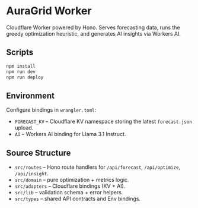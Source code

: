 # AuraGrid Worker

Cloudflare Worker powered by Hono. Serves forecasting data, runs the greedy optimization heuristic, and generates AI insights via Workers AI.

## Scripts

```bash
npm install
npm run dev
npm run deploy
```

## Environment

Configure bindings in `wrangler.toml`:

- `FORECAST_KV` – Cloudflare KV namespace storing the latest `forecast.json` upload.
- `AI` – Workers AI binding for Llama 3.1 Instruct.

## Source Structure

- `src/routes` – Hono route handlers for `/api/forecast`, `/api/optimize`, `/api/insight`.
- `src/domain` – pure optimization + metrics logic.
- `src/adapters` – Cloudflare bindings (KV + AI).
- `src/lib` – validation schema + error helpers.
- `src/types` – shared API contracts and Env bindings.
